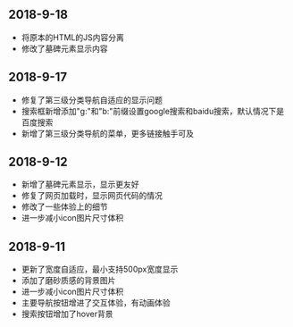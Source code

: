 ## 2018-9-18
* 将原本的HTML的JS内容分离
* 修改了墓碑元素显示内容

## 2018-9-17
* 修复了第三级分类导航自适应的显示问题
* 搜索框新增添加"g:"和"b:"前缀设置google搜索和baidu搜索，默认情况下是百度搜索
* 新增了第三级分类导航的菜单，更多链接触手可及

## 2018-9-12
* 新增了墓碑元素显示，显示更友好
* 修复了网页加载时，显示网页代码的情况
* 修改了一些体验上的细节
* 进一步减小icon图片尺寸体积

## 2018-9-11
* 更新了宽度自适应，最小支持500px宽度显示
* 添加了磨砂质感的背景图片
* 进一步减小icon图片尺寸体积
* 主要导航按钮增进了交互体验，有动画体验
* 搜索按钮增加了hover背景